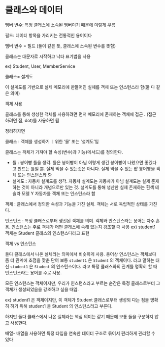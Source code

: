 # 클래스와 데이터

멤버 변수: 특정 클래스에 소속된 멤버이기 때문에 이렇게 부름

필드: 데이터 항목을 가리키는 전통적인 용어이다

멤버 변수 = 필드 (둘이 같은 뜻, 클래스에 소속된 변수를 뜻함)

클래스는 대문자로 시작하고 낙타 표기법을 사용

ex) Student, User, MemberService

클래스= 설계도

이 설계도를 기반으로 실제 메모리에 만들어진 실체를 객체 또는 인스턴스라 함(둘 다 같은 의미)

객체 사용

클래스를 통해 생성한 객체를 사용하려면 먼저 메모리에 존재하는 객체에 접근 . (접근 하려면 점, dot)를 사용하면 됨

정리하자면

클래스 : 객체를 생성하기 ㅣ위한 ‘물’ 또는 ‘설계도’임

클래스는 객체가 가져야 할 속성(변수)과 기능(메서드)를 정의한다.

- 틀 : 붕어빵 틀을 생각. 틀은 붕어빵이 아님 이렇게 생긴 붕어빵이 나왔으면 좋겠다고 만드는 틀일 뿐. 실제 먹을 수 있는것은 아니다. 실제 먹을 수 있는 팥 붕어빵을 객체 또는 인스턴스라 함
- 설계도 : 자동차 설계도를 생각. 자동차 설계도는 자동차가 아님 설계도는 실제 존재하는 것이 아니라 개념으로만 있는 것. 설계도를 통해 생산한 실제 존재하는 흰색 테슬라 모델 Y 자동차를 객체 또는 인스턴스라 함

객체 : 클래스에서 정의한 속성과 기능을 가진 실체. 객체는 서로 독립적인 상태를 가진다.

인스턴스 : 특정 클래스로부터 생선된 객체를 의미. 객체와 인스턴스라는 용어는 자주 혼용. 인스턴스는 주로 객체가 어떤 클래스에 속해 있는지 강조할 때 사용 ex) student1 객체는 Student 클래스의 인스턴스다라고 표현

객체 vs 인스턴스

둘다 클래스에서 나온 실체라는 의미에서 비슷하게 사용. 용어상 인스턴스는 객체보다 좀 더 관계에 초점을 맞춘 단어 보통 `student1` 은 `Student` 의 객체이다. 라고 말하는 대신 `student1` 은 `Student` 의 인스턴스이다.
라고 특정 클래스와의 관계를 명확히 할 때 인스턴스라는 용어를 주로 사용.

모든 인스턴스는 객체이지만, 우리가 인스턴스라고 부르는 순간은 특정 클래스로부터 그 객체가 생성되었음을 강조하고 싶을 때임.

ex)  student1 은 객체이지만, 이 객체가 Student 클래스로부터 생성되 다는 점을 명확히 하기 위해 student1 을 Student 의 인스턴스라고 부른다.

하지만 둘다 클래스에서 나온 실체라는 핵심 의미는 같기 때문에 보통 둘을 구분하지 않고 사용한다.

배열- 배열을 사용하면 특정 타입을 연속한 데이터 구조로 묶어서 편리하게 관리할 수 있다